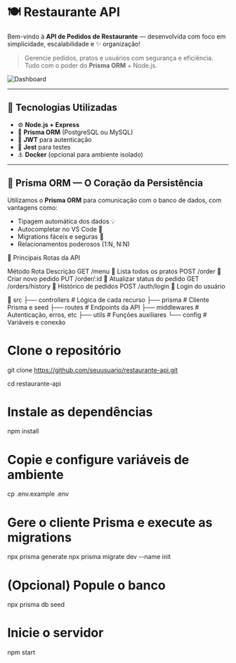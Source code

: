 # 🍽️ Restaurante API

Bem-vindo à **API de Pedidos de Restaurante** — desenvolvida com foco em simplicidade, escalabilidade e ✨ organização!

> Gerencie pedidos, pratos e usuários com segurança e eficiência. Tudo com o poder do **Prisma ORM** + Node.js.

![Dashboard](https://via.placeholder.com/900x400.png?text=Dashboard+de+Pedidos)

---

## 🧠 Tecnologias Utilizadas

- ⚙️ **Node.js + Express**
- 🧩 **Prisma ORM** (PostgreSQL ou MySQL)
- 🔐 **JWT** para autenticação
- 🧪 **Jest** para testes
- ⚓ **Docker** (opcional para ambiente isolado)

---

## 🧩 Prisma ORM — O Coração da Persistência

Utilizamos o **Prisma ORM** para comunicação com o banco de dados, com vantagens como:

- Tipagem automática dos dados 💡
- Autocompletar no VS Code 🤖
- Migrations fáceis e seguras 📜
- Relacionamentos poderosos (1:N, N:N)

🔑 Principais Rotas da API

Método	Rota	Descrição
GET	/menu	🍝 Lista todos os pratos
POST	/order	📝 Criar novo pedido
PUT	/order/:id	🔄 Atualizar status do pedido
GET	/orders/history	📜 Histórico de pedidos
POST	/auth/login	🔐 Login do usuário


📁 src
├── controllers     # Lógica de cada recurso
├── prisma          # Cliente Prisma e seed
├── routes          # Endpoints da API
├── middlewares     # Autenticação, erros, etc
├── utils           # Funções auxiliares
└── config          # Variáveis e conexão


# Clone o repositório
git clone https://github.com/seuusuario/restaurante-api.git

cd restaurante-api

# Instale as dependências
npm install

# Copie e configure variáveis de ambiente
cp .env.example .env

# Gere o cliente Prisma e execute as migrations
npx prisma generate
npx prisma migrate dev --name init

# (Opcional) Popule o banco
npx prisma db seed

# Inicie o servidor
npm start
